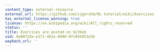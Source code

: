 ```yaml
---
content_type: external-resource
external_url: https://github.com/sjgershm/RL-tutorial/wiki/Exercises
has_external_license_warning: true
license: https://en.wikipedia.org/wiki/All_rights_reserved
status: ''
title: Exercises are posted on GitHub
uid: 9a0072da-e171-4b1a-849d-07c045451e3b
wayback_url: ''
---
```


